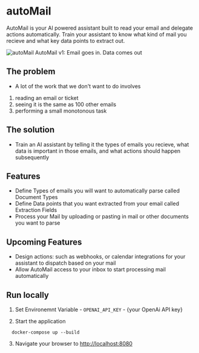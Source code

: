 # autoMail
AutoMail is your AI powered assistant built to read your email and delegate actions automatically. Train your assistant to know what kind of mail you recieve and what key data points to extract out. 

![autoMail](https://github.com/jkrubin/autoMail/assets/6620604/ee75a4e5-bb93-4a2f-b44b-8d46b6f2b95f)
AutoMail v1: 
Email goes in. Data comes out

## The problem
 - A lot of the work that we don't want to do involves 
  1. reading an email or ticket
  2. seeing it is the same as 100 other emails
  3. performing a small monotonous task
## The solution
 - Train an AI assistant by telling it the types of emails you recieve, what data is important in those emails, and what actions should happen subsequently 
## Features 
 - Define Types of emails you will want to automatically parse called Document Types
 - Define Data points that you want extracted from your email called Extraction Fields
 - Process your Mail by uploading or pasting in mail or other documents you want to parse
## Upcoming Features 
 - Design actions: such as webhooks, or calendar integrations for your assistant to dispatch based on your mail
 - Allow AutoMail access to your inbox to start processing mail automatically

## Run locally
  1. Set Environemnt Variable
    - `OPENAI_API_KEY` - {your OpenAi API key}

  2. Start the application
  ```
    docker-compose up --build
  ```
    
  3. Navigate your browser to [http://localhost:8080](http://localhost:8080)
